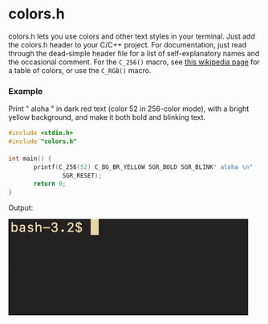 # colors.h
colors.h lets you use colors and other text styles in your terminal. Just add
the colors.h header to your C/C++ project. For documentation, just read
through the dead-simple header file for a list of self-explanatory names and
the occasional comment. For the `C_256()` macro, see
[this wikipedia page](https://en.wikipedia.org/wiki/ANSI_escape_code#8-bit)
for a table of colors, or use the `C_RGB()` macro.

### Example
Print " aloha " in dark red text (color 52 in 256-color mode), with a bright
yellow background, and make it both bold and blinking text.
 ```c
#include <stdio.h>
#include "colors.h"

int main() {
        printf(C_256(52) C_BG_BR_YELLOW SGR_BOLD SGR_BLINK" aloha \n"
                SGR_RESET);
        return 0;
}
 ```
 Output:
 
 ![example-gif](./example.gif)
